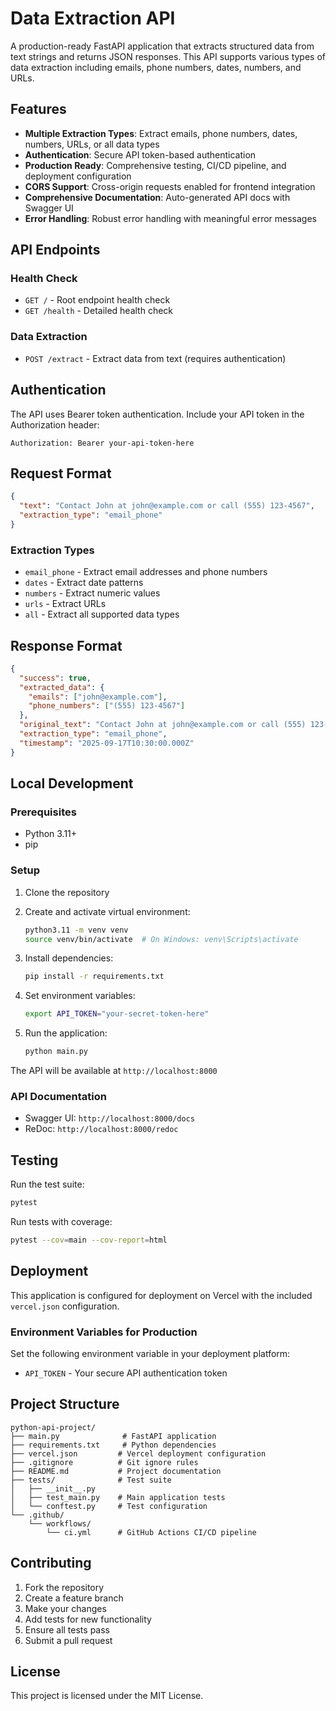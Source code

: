 # Data Extraction API

A production-ready FastAPI application that extracts structured data from text strings and returns JSON responses. This API supports various types of data extraction including emails, phone numbers, dates, numbers, and URLs.

## Features

- **Multiple Extraction Types**: Extract emails, phone numbers, dates, numbers, URLs, or all data types
- **Authentication**: Secure API token-based authentication
- **Production Ready**: Comprehensive testing, CI/CD pipeline, and deployment configuration
- **CORS Support**: Cross-origin requests enabled for frontend integration
- **Comprehensive Documentation**: Auto-generated API docs with Swagger UI
- **Error Handling**: Robust error handling with meaningful error messages

## API Endpoints

### Health Check
- `GET /` - Root endpoint health check
- `GET /health` - Detailed health check

### Data Extraction
- `POST /extract` - Extract data from text (requires authentication)

## Authentication

The API uses Bearer token authentication. Include your API token in the Authorization header:

```
Authorization: Bearer your-api-token-here
```

## Request Format

```json
{
  "text": "Contact John at john@example.com or call (555) 123-4567",
  "extraction_type": "email_phone"
}
```

### Extraction Types

- `email_phone` - Extract email addresses and phone numbers
- `dates` - Extract date patterns
- `numbers` - Extract numeric values
- `urls` - Extract URLs
- `all` - Extract all supported data types

## Response Format

```json
{
  "success": true,
  "extracted_data": {
    "emails": ["john@example.com"],
    "phone_numbers": ["(555) 123-4567"]
  },
  "original_text": "Contact John at john@example.com or call (555) 123-4567",
  "extraction_type": "email_phone",
  "timestamp": "2025-09-17T10:30:00.000Z"
}
```

## Local Development

### Prerequisites

- Python 3.11+
- pip

### Setup

1. Clone the repository
2. Create and activate virtual environment:
   ```bash
   python3.11 -m venv venv
   source venv/bin/activate  # On Windows: venv\Scripts\activate
   ```

3. Install dependencies:
   ```bash
   pip install -r requirements.txt
   ```

4. Set environment variables:
   ```bash
   export API_TOKEN="your-secret-token-here"
   ```

5. Run the application:
   ```bash
   python main.py
   ```

The API will be available at `http://localhost:8000`

### API Documentation

- Swagger UI: `http://localhost:8000/docs`
- ReDoc: `http://localhost:8000/redoc`

## Testing

Run the test suite:

```bash
pytest
```

Run tests with coverage:

```bash
pytest --cov=main --cov-report=html
```

## Deployment

This application is configured for deployment on Vercel with the included `vercel.json` configuration.

### Environment Variables for Production

Set the following environment variable in your deployment platform:

- `API_TOKEN` - Your secure API authentication token

## Project Structure

```
python-api-project/
├── main.py              # FastAPI application
├── requirements.txt     # Python dependencies
├── vercel.json         # Vercel deployment configuration
├── .gitignore          # Git ignore rules
├── README.md           # Project documentation
├── tests/              # Test suite
│   ├── __init__.py
│   ├── test_main.py    # Main application tests
│   └── conftest.py     # Test configuration
└── .github/
    └── workflows/
        └── ci.yml      # GitHub Actions CI/CD pipeline
```

## Contributing

1. Fork the repository
2. Create a feature branch
3. Make your changes
4. Add tests for new functionality
5. Ensure all tests pass
6. Submit a pull request

## License

This project is licensed under the MIT License.

